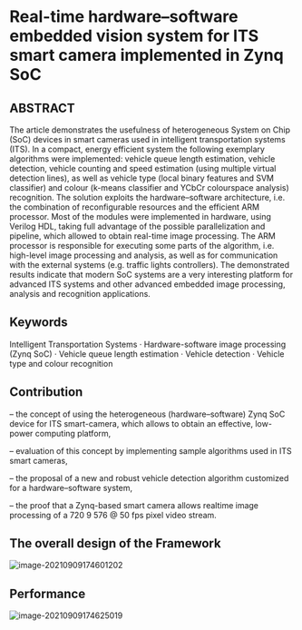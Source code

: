 # Real-time hardware–software embedded vision system for ITS smart camera implemented in Zynq SoC
## ABSTRACT

The article demonstrates the usefulness of heterogeneous System on Chip (SoC) devices in smart cameras used in intelligent transportation systems (ITS). In a compact, energy efficient system the following exemplary algorithms were implemented: vehicle queue length estimation, vehicle detection, vehicle counting and speed estimation (using multiple virtual detection lines), as well as vehicle type (local binary features and SVM classifier) and colour (k-means classifier and YCbCr colourspace analysis) recognition. The solution exploits the hardware–software architecture, i.e. the combination of reconfigurable resources and the efficient ARM processor. Most of the modules were implemented in hardware, using Verilog HDL, taking full advantage of the possible parallelization and pipeline, which allowed to obtain real-time image processing. The ARM processor is responsible for executing some parts of the algorithm, i.e. high-level image processing and analysis, as well as for communication with the external systems (e.g. traffic lights controllers). The demonstrated results indicate that modern SoC systems are a very interesting platform for advanced ITS systems and other advanced embedded image processing, analysis and recognition applications.

## Keywords

Intelligent Transportation Systems · Hardware-software image processing (Zynq SoC) · Vehicle queue length estimation · Vehicle detection · Vehicle type and colour recognition

## Contribution

– the concept of using the heterogeneous (hardware–software) Zynq SoC device for ITS smart-camera, which allows to obtain an effective, low-power computing platform,

– evaluation of this concept by implementing sample algorithms used in ITS smart cameras,

– the proposal of a new and robust vehicle detection algorithm customized for a hardware–software system,

– the proof that a Zynq-based smart camera allows realtime image processing of a 720 9 576 @ 50 fps pixel video stream.

## The overall design of the Framework

![image-20210909174601202](https://gitee.com/feiyipengfei/pic-md1/raw/master/20210909174601.png)

## Performance

![image-20210909174625019](https://gitee.com/feiyipengfei/pic-md1/raw/master/20210909174625.png)

